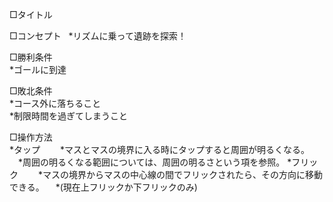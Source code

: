 □タイトル

□コンセプト  
*リズムに乗って遺跡を探索！

□勝利条件  
*ゴールに到達

□敗北条件  
*コース外に落ちること  
*制限時間を過ぎてしまうこと

□操作方法  
*タップ
 　　*マスとマスの境界に入る時にタップすると周囲が明るくなる。
   　*周囲の明るくなる範囲については、周囲の明るさという項を参照。
 *フリック
  　　*マスの境界からマスの中心線の間でフリックされたら、その方向に移動できる。
    　*(現在上フリックか下フリックのみ)
 
